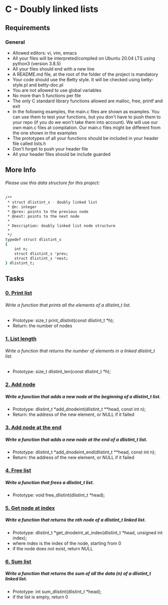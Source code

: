 # C - Doubly linked lists

## Requirements
### General
- Allowed editors: vi, vim, emacs
- All your files will be interpreted/compiled on Ubuntu 20.04 LTS using python3 (version 3.8.5)
- All your files should end with a new line
- A README.md file, at the root of the folder of the project is mandatory
- Your code should use the Betty style. It will be checked using betty-style.pl and betty-doc.pl
- You are not allowed to use global variables
- No more than 5 functions per file
- The only C standard library functions allowed are malloc, free, printf and exit
- In the following examples, the main.c files are shown as examples. 
  You can use them to test your functions, but you don't have to push them to your repo 
  (if you do we won't take them into account). We will use our own main.c files at compilation. 
  Our main.c files might be different from the one shown in the examples
- The prototypes of all your functions should be included in your header file called lists.h
- Don't forget to push your header file
- All your header files should be include guarded

## More Info
###### Please use this data structure for this project:

```bash
/**
 * struct dlistint_s - doubly linked list
 * @n: integer
 * @prev: points to the previous node
 * @next: points to the next node
 *
 * Description: doubly linked list node structure
 * 
 */
typedef struct dlistint_s
{
    int n;
    struct dlistint_s *prev;
    struct dlistint_s *next;
} dlistint_t;
```

## Tasks

### [0. Print list](https://github.com/WennieL/holbertonschool-low_level_programming/blob/main/doubly_linked_lists/0-print_dlistint.c)
###### Write a function that prints all the elements of a dlistint_t list.

- Prototype: size_t print_dlistint(const dlistint_t *h);
- Return: the number of nodes

### [1. List length](https://github.com/WennieL/holbertonschool-low_level_programming/blob/main/doubly_linked_lists/1-dlistint_len.c)
###### Write a function that returns the number of elements in a linked dlistint_t list.

- Prototype: size_t dlistint_len(const dlistint_t *h);

### [2. Add node](https://github.com/WennieL/holbertonschool-low_level_programming/blob/main/doubly_linked_lists/2-add_dnodeint.c)
##### Write a function that adds a new node at the beginning of a dlistint_t list.

- Prototype: dlistint_t *add_dnodeint(dlistint_t **head, const int n);
- Return: the address of the new element, or NULL if it failed

### [3. Add node at the end](https://github.com/WennieL/holbertonschool-low_level_programming/blob/main/doubly_linked_lists/3-add_dnodeint_end.c)
##### Write a function that adds a new node at the end of a dlistint_t list.

- Prototype: dlistint_t *add_dnodeint_end(dlistint_t **head, const int n);
- Return: the address of the new element, or NULL if it failed

### [4. Free list](https://github.com/WennieL/holbertonschool-low_level_programming/blob/main/doubly_linked_lists/4-free_dlistint.c)
##### Write a function that frees a dlistint_t list.

- Prototype: void free_dlistint(dlistint_t *head);

### [5. Get node at index](https://github.com/WennieL/holbertonschool-low_level_programming/blob/main/doubly_linked_lists/5-get_dnodeint.c)
##### Write a function that returns the nth node of a dlistint_t linked list.

- Prototype: dlistint_t *get_dnodeint_at_index(dlistint_t *head, unsigned int index);
- where index is the index of the node, starting from 0
- if the node does not exist, return NULL

### [6. Sum list](https://github.com/WennieL/holbertonschool-low_level_programming/blob/main/doubly_linked_lists/6-sum_dlistint.c)

##### Write a function that returns the sum of all the data (n) of a dlistint_t linked list.

- Prototype: int sum_dlistint(dlistint_t *head);
- if the list is empty, return 0
